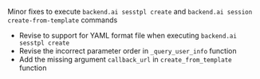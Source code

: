 Minor fixes to execute `backend.ai sesstpl create` and `backend.ai session create-from-template` commands
* Revise to support for YAML format file when executing `backend.ai sesstpl create`
* Revise the incorrect parameter order in `_query_user_info` function
* Add the missing argument `callback_url` in `create_from_template` function